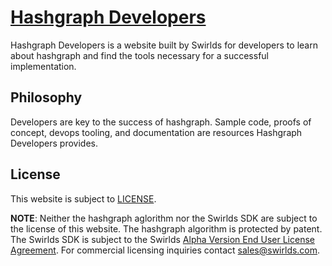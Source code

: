 # [Hashgraph Developers](https://devs.hashgraph.com)

Hashgraph Developers is a website built by Swirlds for developers to learn about hashgraph and find the tools
necessary for a successful implementation.

## Philosophy

Developers are key to the success of hashgraph. Sample code, proofs of concept, devops tooling, 
and documentation are resources Hashgraph Developers provides.

## License

This website is subject to [LICENSE]().

**NOTE**: Neither the hashgraph aglorithm nor the Swirlds SDK are subject to the license of this website. The hashgraph algorithm is protected by patent. The Swirlds SDK is subject to the Swirlds [Alpha Version End User License Agreement](https://www.swirlds.com/download/). For commercial licensing inquiries contact [sales@swirlds.com](mailto:sales@swirlds.com).